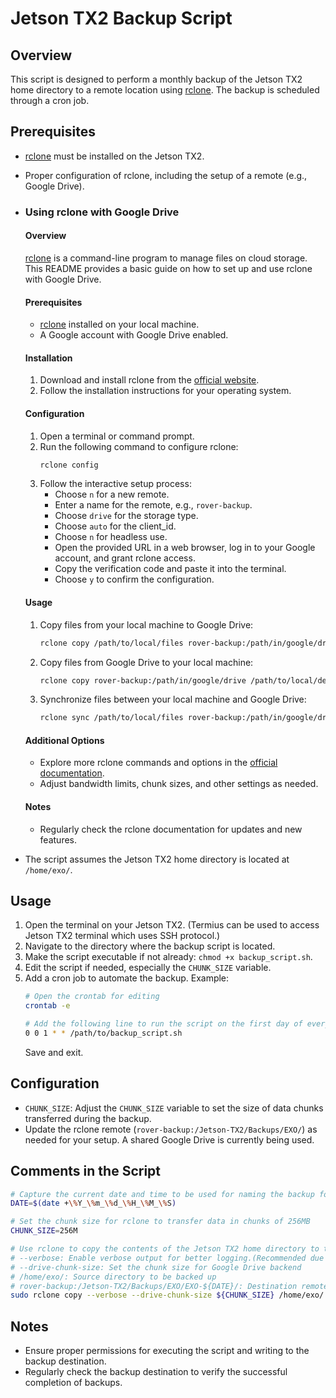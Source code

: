 # Jetson TX2 Backup Script

## Overview
This script is designed to perform a monthly backup of the Jetson TX2 home directory to a remote location using [rclone](https://rclone.org/). The backup is scheduled through a cron job.
## Prerequisites
- [rclone](https://rclone.org/) must be installed on the Jetson TX2.
- Proper configuration of rclone, including the setup of a remote (e.g., Google Drive).
- ### Using rclone with Google Drive
   #### Overview
   [rclone](https://rclone.org/) is a command-line program to manage files on cloud storage. This README provides a basic guide on how to set up and use rclone with Google Drive.

   #### Prerequisites
   - [rclone](https://rclone.org/) installed on your local machine.
   - A Google account with Google Drive enabled.
   
   #### Installation
   1. Download and install rclone from the [official website](https://rclone.org/downloads/).
   2. Follow the installation instructions for your operating system.
   
   #### Configuration
   1. Open a terminal or command prompt.
   2. Run the following command to configure rclone:
       ```bash
       rclone config
       ```
   3. Follow the interactive setup process:
      - Choose `n` for a new remote.
      - Enter a name for the remote, e.g., `rover-backup`.
      - Choose `drive` for the storage type.
      - Choose `auto` for the client_id.
      - Choose `n` for headless use.
      - Open the provided URL in a web browser, log in to your Google account, and grant rclone access.
      - Copy the verification code and paste it into the terminal.
      - Choose `y` to confirm the configuration.
   
   #### Usage
   1. Copy files from your local machine to Google Drive:
       ```bash
       rclone copy /path/to/local/files rover-backup:/path/in/google/drive
       ```
   2. Copy files from Google Drive to your local machine:
       ```bash
       rclone copy rover-backup:/path/in/google/drive /path/to/local/destination
       ```
   3. Synchronize files between your local machine and Google Drive:
       ```bash
       rclone sync /path/to/local/files rover-backup:/path/in/google/drive
       ```
   
   #### Additional Options
   - Explore more rclone commands and options in the [official documentation](https://rclone.org/docs/).
   - Adjust bandwidth limits, chunk sizes, and other settings as needed.
   
   #### Notes
   - Regularly check the rclone documentation for updates and new features.


- The script assumes the Jetson TX2 home directory is located at `/home/exo/`.

## Usage
1. Open the terminal on your Jetson TX2. (Termius can be used to access Jetson TX2 terminal which uses SSH protocol.)
2. Navigate to the directory where the backup script is located.
3. Make the script executable if not already: `chmod +x backup_script.sh`.
4. Edit the script if needed, especially the `CHUNK_SIZE` variable.
5. Add a cron job to automate the backup. Example:
    ```bash
    # Open the crontab for editing
    crontab -e

    # Add the following line to run the script on the first day of every month.
    0 0 1 * * /path/to/backup_script.sh
    ```
   Save and exit.

## Configuration
- `CHUNK_SIZE`: Adjust the `CHUNK_SIZE` variable to set the size of data chunks transferred during the backup.
- Update the rclone remote (`rover-backup:/Jetson-TX2/Backups/EXO/`) as needed for your setup. A shared Google Drive is currently being used.
## Comments in the Script
```bash
# Capture the current date and time to be used for naming the backup folder
DATE=$(date +\%Y_\%m_\%d_\%H_\%M_\%S)

# Set the chunk size for rclone to transfer data in chunks of 256MB
CHUNK_SIZE=256M

# Use rclone to copy the contents of the Jetson TX2 home directory to the specified remote location
# --verbose: Enable verbose output for better logging.(Recommended due to the fact that backing up home directory operation might take time) 
# --drive-chunk-size: Set the chunk size for Google Drive backend
# /home/exo/: Source directory to be backed up
# rover-backup:/Jetson-TX2/Backups/EXO/EXO-${DATE}/: Destination remote directory
sudo rclone copy --verbose --drive-chunk-size ${CHUNK_SIZE} /home/exo/ rover-backup:/Jetson-TX2/Backups/EXO/EXO-${DATE}/
```
## Notes
- Ensure proper permissions for executing the script and writing to the backup destination.
- Regularly check the backup destination to verify the successful completion of backups.

